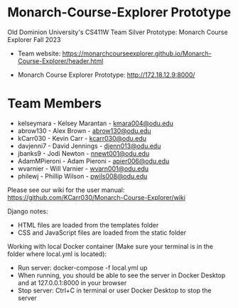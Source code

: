 # Monarch-Course-Explorer Prototype
Old Dominion University's CS411W 
Team Silver Prototype: Monarch Course Explorer
Fall 2023

- Team website: https://monarchcourseexplorer.github.io/Monarch-Course-Explorer/header.html

- Monarch Course Explorer Prototype: http://172.18.12.9:8000/

# Team Members
- kelseymara - Kelsey Marantan - kmara004@odu.edu
- abrow130 - Alex Brown - abrow130@odu.edu
- kCarr030 - Kevin Carr - kcarr030@odu.edu
- davjenni7 - David Jennings - djenn013@odu.edu
- jbanks9 - Jodi Newton - nnewt001@odu.edu
- AdamMPieroni - Adam Pieroni - apier006@odu.edu
- wvarnier - Will Varnier - wvarn001@odu.edu
- philewj - Phillip Wilson - pwils008@odu.edu


Please see our wiki for the user manual: https://github.com/KCarr030/Monarch-Course-Explorer/wiki


Django notes:
- HTML files are loaded from the templates folder
- CSS and JavaScript files are loaded from the static folder

Working with local Docker container (Make sure your terminal is in the folder where local.yml is located):
- Run server: docker-compose -f local.yml up
- When running, you should be able to see the server in Docker Desktop and at 127.0.0.1:8000 in your browser
- Stop server: Ctrl+C in terminal or user Docker Desktop to stop the server
